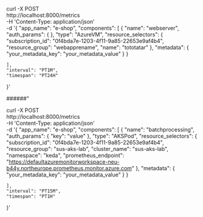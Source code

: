 curl -X POST \
  http://localhost:8000/metrics \
  -H 'Content-Type: application/json' \
  -d '{
    "app_name": "e-shop",
    "components": [
        {
            "name": "webserver",
            "auth_params": {
            },
            "type": "AzureVM",
            "resource_selectors": {
                "subscription_id": "0f4bda7e-1203-4f11-9a85-22653e9af4b4",
                "resource_group": "webapprename",
                "name": "tototatar"
            },
            "metadata": {
                "your_metadata_key": "your_metadata_value"
            }
        }        

    ],
    "interval": "PT1M",
    "timespan": "PT24H"
}'


######"


curl -X POST \
  http://localhost:8000/metrics \
  -H 'Content-Type: application/json' \
  -d '{
    "app_name": "e-shop",
    "components": [
                {
            "name": "batchprocessing",
            "auth_params": {
                "key": "value"
            },
            "type": "AKSPod",
            "resource_selectors": {
                "subscription_id": "0f4bda7e-1203-4f11-9a85-22653e9af4b4",
                "resource_group": "sus-aks-lab",
                "cluster_name": "sus-aks-lab",
                "namespace": "keda",
                "prometheus_endpoint": "https://defaultazuremonitorworkspace-neu-b44y.northeurope.prometheus.monitor.azure.com"
                },
            "metadata": {
                "your_metadata_key": "your_metadata_value"
            }
        }

    ],
    "interval": "PT15M",
    "timespan": "PT1H"
}'